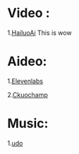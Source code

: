 # Video :

  1.[HailuoAi](https://hailuoai.video/) This is wow
  
# Aideo:

  1.[Elevenlabs](https://elevenlabs.io/)
  
  2.[Ckuochamp](https://app.clipchamp.com/)
  
# Music: 
  1.[udo](https://www.udio.com/home)
